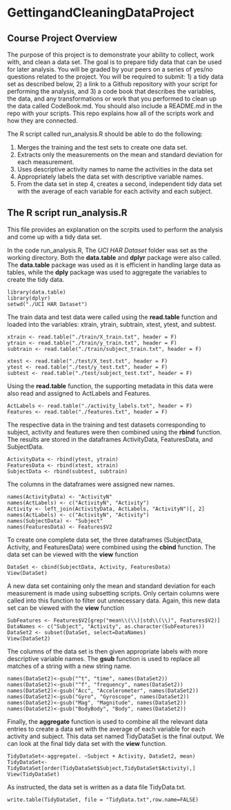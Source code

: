 # GettingandCleaningDataProject

## Course Project Overview

The purpose of this project is to demonstrate your ability to collect, work with, and clean a data set. The goal is to prepare tidy data that can be used for later analysis. You will be graded by your peers on a series of yes/no questions related to the project. You will be required to submit: 1) a tidy data set as described below, 2) a link to a Github repository with your script for performing the analysis, and 3) a code book that describes the variables, the data, and any transformations or work that you performed to clean up the data called CodeBook.md. You should also include a README.md in the repo with your scripts. This repo explains how all of the scripts work and how they are connected.

The R script called run_analysis.R should be able to do the following:
1. Merges the training and the test sets to create one data set.
2. Extracts only the measurements on the mean and standard deviation for each measurement.
3. Uses descriptive activity names to name the activities in the data set
4. Appropriately labels the data set with descriptive variable names.
5. From the data set in step 4, creates a second, independent tidy data set with the average of each variable for each activity and each subject.


## The R script run_analysis.R

This file provides an explanation on the scrpits used to perform the analysis and come up with a tidy data set.

In the code run_analysis.R, The *UCI HAR Dataset* folder was set as the working directory. Both the **data.table** and **dplyr** package were also called. The **data.table** package was used as it is efficient in handling large data as tables, while the **dply** package was used to aggregate the variables to create the tidy data.
 
    library(data.table)
    library(dplyr)
    setwd("./UCI HAR Dataset")

The train data and test data were called using the **read.table** function and loaded into the variables: xtrain, ytrain, subtrain, xtest, ytest, and subtest.

    xtrain <- read.table("./train/X_train.txt", header = F)
    ytrain <- read.table("./train/y_train.txt", header = F)
    subtrain <- read.table("./train/subject_train.txt", header = F)
    
    xtest <- read.table("./test/X_test.txt", header = F)
    ytest <- read.table("./test/y_test.txt", header = F)
    subtest <- read.table("./test/subject_test.txt", header = F)

Using the **read.table** function, the supporting metadata in this data were also read and assigned to ActLabels and Features.

    ActLabels <- read.table("./activity_labels.txt", header = F)
    Features <- read.table("./features.txt", header = F)

The respective data in the training and test datasets corresponding to subject, activity and features were then combined using the **rbind** function. The results are stored in the dataframes ActivityData, FeaturesData, and SubjectData.

    ActivityData <- rbind(ytest, ytrain)
    FeaturesData <- rbind(xtest, xtrain)
    SubjectData <- rbind(subtest, subtrain)

The columns in the dataframes were assigned new names.

    names(ActivityData) <- "ActivityN"
    names(ActLabels) <- c("ActivityN", "Activity")
    Activity <- left_join(ActivityData, ActLabels, "ActivityN")[, 2]
    names(ActLabels) <- c("ActivityN", "Activity")
    names(SubjectData) <- "Subject"
    names(FeaturesData) <- Features$V2

To create one complete data set, the three dataframes (SubjectData, Activity, and FeaturesData) were combined using the **cbind** function. The data set can be viewed with the **view** function

    DataSet <- cbind(SubjectData, Activity, FeaturesData)
    View(DataSet)
    
A new data set containing only the mean and standard deviation for each measurement is made using subsetting scripts. Only certain columns were called into this function to filter out unnecessary data. Again, this new data set can be viewed with the **view** function

    SubFeatures <- Features$V2[grep("mean\\(\\)|std\\(\\)", Features$V2)]
    DataNames <- c("Subject", "Activity", as.character(SubFeatures))
    DataSet2 <- subset(DataSet, select=DataNames)
    View(DataSet2)
  
The columns of the data set is then given appropriate labels with more descriptive variable names. The **gsub** function is used to replace all matches of a string with a new string name.
 
    names(DataSet2)<-gsub("^t", "time", names(DataSet2))
    names(DataSet2)<-gsub("^f", "frequency", names(DataSet2))
    names(DataSet2)<-gsub("Acc", "Accelerometer", names(DataSet2))
    names(DataSet2)<-gsub("Gyro", "Gyroscope", names(DataSet2))
    names(DataSet2)<-gsub("Mag", "Magnitude", names(DataSet2))
    names(DataSet2)<-gsub("BodyBody", "Body", names(DataSet2))
    
Finally, the **aggregate** function is used to combine all the relevant data entries to create a data set with the average of each variable for each activity and subject. This data set named TidyDataSet is the final output. We can look at the final tidy data set with the **view** function. 

    TidyDataSet<-aggregate(. ~Subject + Activity, DataSet2, mean)
    TidyDataSet<-TidyDataSet[order(TidyDataSet$Subject,TidyDataSet$Activity),]
    View(TidyDataSet)

As instructed, the data set is written as a data file TidyData.txt.

    write.table(TidyDataSet, file = "TidyData.txt",row.name=FALSE)
